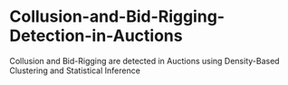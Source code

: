 # Collusion-and-Bid-Rigging-Detection-in-Auctions
Collusion and Bid-Rigging are detected in Auctions using Density-Based Clustering and Statistical Inference 
